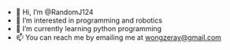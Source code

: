 - 👋 Hi, I’m @RandomJ124
- 👀 I’m interested in programming and robotics
- 🌱 I’m currently learning python programming
- 📫 You can reach me by emailing me at wongzeray@gmail.com


<!---
RandomJ124/RandomJ124 is a ✨ special ✨ repository because its `README.md` (this file) appears on your GitHub profile.
You can click the Preview link to take a look at your changes.
--->
